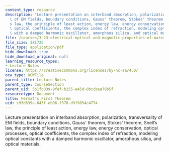 ```yaml
---
content_type: resource
description: "Lecture presentation on interband absorption, polarization, transversality\
  \ of EM fields, boundary conditions, Gauss' theorem, Stokes' theorem, Snell\u2019\
  s law, the principle of least action, energy law, energy conservation, optical processes,\
  \ optical coefficients, the complex index of refraction, modeling optical constants\
  \ with a damped harmonic oscillator, amorphous silica, and optical materials."
file: /courses/3-23-electrical-optical-and-magnetic-properties-of-materials-fall-2007/c93d639a643feb06f378d9f9854c4774_clean17.pdf
file_size: 381725
file_type: application/pdf
hide_download: true
hide_download_original: null
learning_resource_types:
- Lecture Notes
license: https://creativecommons.org/licenses/by-nc-sa/4.0/
ocw_type: OCWFile
parent_title: Lecture Notes
parent_type: CourseSection
parent_uid: 5b1fc039-9fef-b255-e45d-0bccbea70b5f
resourcetype: Document
title: Fermat's First Theorem
uid: c93d639a-643f-eb06-f378-d9f9854c4774
---
```

Lecture presentation on interband absorption, polarization, transversality of EM fields, boundary conditions, Gauss' theorem, Stokes' theorem, Snell’s law, the principle of least action, energy law, energy conservation, optical processes, optical coefficients, the complex index of refraction, modeling optical constants with a damped harmonic oscillator, amorphous silica, and optical materials.